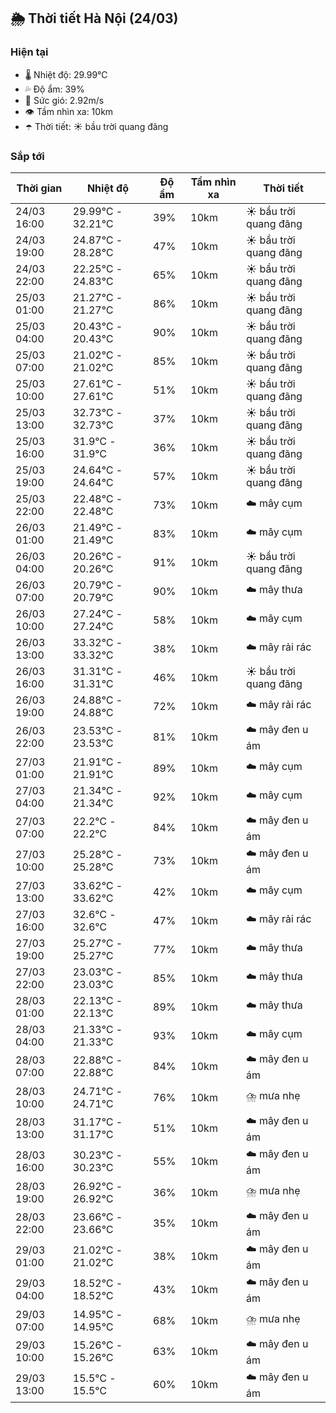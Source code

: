 ## 🌦️ Thời tiết Hà Nội (24/03)

### Hiện tại

- 🌡️ Nhiệt độ: 29.99℃
- 💦 Độ ẩm: 39%
- 💨 Sức gió: 2.92m/s
- 👁️ Tầm nhìn xa: 10km
- ☂️ Thời tiết: ☀️ bầu trời quang đãng

### Sắp tới

| Thời gian | Nhiệt độ | Độ ẩm | Tầm nhìn xa | Thời tiết |
| --- | --- | --- | --- | --- |
| 24/03 16:00 | 29.99℃ - 32.21℃ | 39% | 10km | ☀️ bầu trời quang đãng |
| 24/03 19:00 | 24.87℃ - 28.28℃ | 47% | 10km | ☀️ bầu trời quang đãng |
| 24/03 22:00 | 22.25℃ - 24.83℃ | 65% | 10km | ☀️ bầu trời quang đãng |
| 25/03 01:00 | 21.27℃ - 21.27℃ | 86% | 10km | ☀️ bầu trời quang đãng |
| 25/03 04:00 | 20.43℃ - 20.43℃ | 90% | 10km | ☀️ bầu trời quang đãng |
| 25/03 07:00 | 21.02℃ - 21.02℃ | 85% | 10km | ☀️ bầu trời quang đãng |
| 25/03 10:00 | 27.61℃ - 27.61℃ | 51% | 10km | ☀️ bầu trời quang đãng |
| 25/03 13:00 | 32.73℃ - 32.73℃ | 37% | 10km | ☀️ bầu trời quang đãng |
| 25/03 16:00 | 31.9℃ - 31.9℃ | 36% | 10km | ☀️ bầu trời quang đãng |
| 25/03 19:00 | 24.64℃ - 24.64℃ | 57% | 10km | ☀️ bầu trời quang đãng |
| 25/03 22:00 | 22.48℃ - 22.48℃ | 73% | 10km | ☁️ mây cụm |
| 26/03 01:00 | 21.49℃ - 21.49℃ | 83% | 10km | ☁️ mây cụm |
| 26/03 04:00 | 20.26℃ - 20.26℃ | 91% | 10km | ☀️ bầu trời quang đãng |
| 26/03 07:00 | 20.79℃ - 20.79℃ | 90% | 10km | ☁️ mây thưa |
| 26/03 10:00 | 27.24℃ - 27.24℃ | 58% | 10km | ☁️ mây cụm |
| 26/03 13:00 | 33.32℃ - 33.32℃ | 38% | 10km | ☁️ mây rải rác |
| 26/03 16:00 | 31.31℃ - 31.31℃ | 46% | 10km | ☀️ bầu trời quang đãng |
| 26/03 19:00 | 24.88℃ - 24.88℃ | 72% | 10km | ☁️ mây rải rác |
| 26/03 22:00 | 23.53℃ - 23.53℃ | 81% | 10km | ☁️ mây đen u ám |
| 27/03 01:00 | 21.91℃ - 21.91℃ | 89% | 10km | ☁️ mây cụm |
| 27/03 04:00 | 21.34℃ - 21.34℃ | 92% | 10km | ☁️ mây cụm |
| 27/03 07:00 | 22.2℃ - 22.2℃ | 84% | 10km | ☁️ mây đen u ám |
| 27/03 10:00 | 25.28℃ - 25.28℃ | 73% | 10km | ☁️ mây đen u ám |
| 27/03 13:00 | 33.62℃ - 33.62℃ | 42% | 10km | ☁️ mây cụm |
| 27/03 16:00 | 32.6℃ - 32.6℃ | 47% | 10km | ☁️ mây rải rác |
| 27/03 19:00 | 25.27℃ - 25.27℃ | 77% | 10km | ☁️ mây thưa |
| 27/03 22:00 | 23.03℃ - 23.03℃ | 85% | 10km | ☁️ mây thưa |
| 28/03 01:00 | 22.13℃ - 22.13℃ | 89% | 10km | ☁️ mây thưa |
| 28/03 04:00 | 21.33℃ - 21.33℃ | 93% | 10km | ☁️ mây cụm |
| 28/03 07:00 | 22.88℃ - 22.88℃ | 84% | 10km | ☁️ mây đen u ám |
| 28/03 10:00 | 24.71℃ - 24.71℃ | 76% | 10km | ⛈️ mưa nhẹ |
| 28/03 13:00 | 31.17℃ - 31.17℃ | 51% | 10km | ☁️ mây đen u ám |
| 28/03 16:00 | 30.23℃ - 30.23℃ | 55% | 10km | ☁️ mây đen u ám |
| 28/03 19:00 | 26.92℃ - 26.92℃ | 36% | 10km | ⛈️ mưa nhẹ |
| 28/03 22:00 | 23.66℃ - 23.66℃ | 35% | 10km | ☁️ mây đen u ám |
| 29/03 01:00 | 21.02℃ - 21.02℃ | 38% | 10km | ☁️ mây đen u ám |
| 29/03 04:00 | 18.52℃ - 18.52℃ | 43% | 10km | ☁️ mây đen u ám |
| 29/03 07:00 | 14.95℃ - 14.95℃ | 68% | 10km | ⛈️ mưa nhẹ |
| 29/03 10:00 | 15.26℃ - 15.26℃ | 63% | 10km | ☁️ mây đen u ám |
| 29/03 13:00 | 15.5℃ - 15.5℃ | 60% | 10km | ☁️ mây đen u ám |
